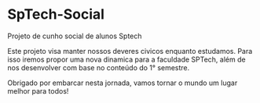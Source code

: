 # SpTech-Social
Projeto de cunho social de alunos Sptech


Este projeto visa manter nossos deveres civicos enquanto estudamos.
Para isso iremos propor uma nova dinamica para a faculdade SPTech, além de nos desenvolver  com base no conteúdo do 1° semestre.

Obrigado por embarcar nesta jornada, vamos tornar o mundo um lugar melhor para todos!
